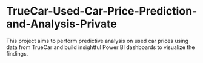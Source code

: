 # TrueCar-Used-Car-Price-Prediction-and-Analysis-Private
This project aims to perform predictive analysis on used car prices using data from TrueCar and build insightful Power BI dashboards to visualize the findings.
